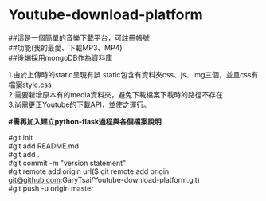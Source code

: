 
# Youtube-download-platform  
##這是一個簡單的音樂下載平台，可註冊帳號  
##功能(我的最愛、下載MP3、MP4)  
##後端採用mongoDB作為資料庫

1.由於上傳時的static呈現有誤
static包含有資料夾css、js、img三個，並且css有檔案style.css  
2.需要新增原本有的media資料夾，避免下載檔案下載時的路徑不存在  
3.尚需更正Youtube的下載API，並使之運行。

**#需再加入建立python-flask過程與各個檔案說明** 

#git init  
#git add README.md  
#git add .  
#git commit -m "version statement"  
#git remote add origin url($ git remote add origin git@github.com:GaryTsai/Youtube-download-platform.git)  
#git push -u origin master
